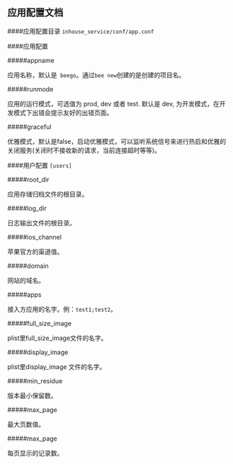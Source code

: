 ## 应用配置文档

####应用配置目录
`inhouse_service/conf/app.conf`

####应用配置

#####appname

应用名称，默认是` beego`。通过`bee new`创建的是创建的项目名。

#####runmode

应用的运行模式，可选值为 prod, dev 或者 test. 默认是 dev, 为开发模式，在开发模式下出错会提示友好的出错页面。

#####graceful

优雅模式，默认是false，启动优雅模式，可以监听系统信号来进行热启和优雅的关闭服务(关闭时不接收新的请求，当前连接超时等等)。

####用户配置
`[users]`  

#####root_dir

应用存储归档文件的根目录。

#####log_dir

日志输出文件的根目录。

#####ios_channel

苹果官方的渠道值。

#####domain

网站的域名。

#####apps

接入方应用的名字。例：`test1;test2`。

#####full_size_image

plist里full_size_image文件的名字。

#####display_image 

plist里display_image 文件的名字。

#####min_residue 

版本最小保留数。

#####max_page 

最大页数值。

#####max_page 

每页显示的记录数。
